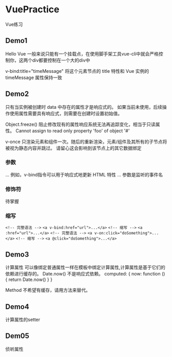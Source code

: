 # VuePractice
Vue练习

## Demo1
Hello Vue
一般来说只能有一个挂载点，在使用脚手架工具vue-cli中就会严格控制你，这两个div都要控制在一个大的div中

v-bind:title="timeMessage"
将这个元素节点的 title 特性和 Vue 实例的 timeMessage 属性保持一致


## Demo2
只有当实例被创建时 data 中存在的属性才是响应式的。
如果当前未使用，后续操作使用属性需要具有响应式，则需要在创建时设置初始值。

Object.freeze()
阻止修改现有的属性响应系统无法再追踪变化，相当于只读属性。
Cannot assign to read only property 'foo' of object '#<Object>'

v-once
只渲染元素和组件一次。随后的重新渲染，元素/组件及其所有的子节点将被视为静态内容并跳过。
请留心这会影响到该节点上的其它数据绑定

### 参数
<a v-bind:href="url">...</a>
例如，v-bind指令可以用于响应式地更新 HTML 特性
<a v-on:click="doSomething">...</a>
参数是监听的事件名

### 修饰符
待掌握

### 缩写
`<!-- 完整语法 -->`
`<a v-bind:href="url">...</a>`
`<!-- 缩写 -->`
`<a :href="url">...</a>`
`<!-- 完整语法 -->`
`<a v-on:click="doSomething">...</a>`
`<!-- 缩写 -->`
`<a @click="doSomething">...</a>`

## Demo3
计算属性
可以像绑定普通属性一样在模板中绑定计算属性,计算属性是基于它们的依赖进行缓存的。
Date.now() 不是响应式依赖。
computed: {
  now: function () {
    return Date.now()
  }
}

Method
不希望有缓存，请用方法来替代。

## Demo4
计算属性的setter

## Dem05
侦听属性

